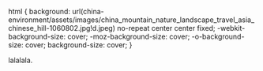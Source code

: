 html { 
  background: url(china-environment/assets/images/china_mountain_nature_landscape_travel_asia_chinese_hill-1060802.jpg!d.jpeg) no-repeat center center fixed; 
  -webkit-background-size: cover;
  -moz-background-size: cover;
  -o-background-size: cover;
  background-size: cover;
}


<title>Example</title>
<style>


body {
  background-image: url("china-environment/assets/images/china_mountain_nature_landscape_travel_asia_chinese_hill-1060802.jpg!d.jpeg");
  size: cover;
}
</style>
<div class="imageBox">
<p>lalalala.</p>
</div>

